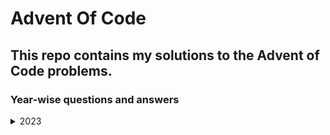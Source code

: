 # Advent Of Code
## This repo contains my solutions to the Advent of Code problems.
### Year-wise questions and answers

<details>
    <summary>2023</summary>
    <p>

- Day 1:
    - Problem: [Trebuchet?!](https://adventofcode.com/2023/day/1)
    - Input File: [Text Input](Year/2023/Day%201/input.txt)
    - Solution: [Python solution](Year/2023/Day%201/day1.py)

- Day 2:
    - Problem: [Cube Conundrum](https://adventofcode.com/2023/day/2)
    - Input File: [Text Input](Year/2023/Day%202/input.txt)
    - Solution: [Python solution](Year/2023/Day%202/day2.py)

</p>
</details>